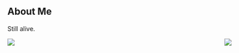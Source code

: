 ## About Me

Still alive.

<div style="display: flex; justify-content: space-between;">
  <a href="https://github.com/anuraghazra/github-readme-stats">
    <img align="center" src="https://readme-stats-ochre.vercel.app/api/top-langs/?username=Zekamashii&layout=donut" />
  </a>
  <a href="https://github.com/anuraghazra/github-readme-stats">
    <img align="center" src="https://readme-stats-ochre.vercel.app/api?username=Zekamashii&show_icons=true&theme=default" />
  </a>
</div>
